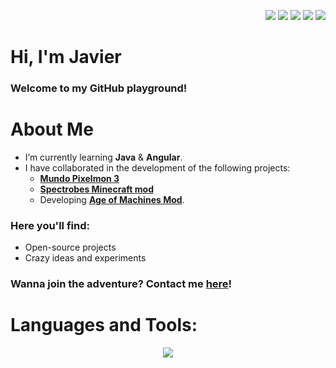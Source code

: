 <p align="right">
  <a href="https://twitter.com/jvprz__"><img src="https://skillicons.dev/icons?i=twitter"/></a>
  <a href="https://linkedin.com/in/jvprz"><img src="https://skillicons.dev/icons?i=linkedin"/></a>
  <a href="https://stackoverflow.com/users/13748819/jprimee"><img src="https://skillicons.dev/icons?i=stackoverflow"/></a>
  <a href="https://instagram.com/jvprz_"><img src="https://skillicons.dev/icons?i=instagram"/></a>
  <a href="https://discord.gg/JPrimee#3974"><img src="https://skillicons.dev/icons?i=discord"/></a>
</p>

<h1>Hi, I'm Javier</h1>
<h3>Welcome to my GitHub playground!</h3>

# About Me
- I’m currently learning **Java** & **Angular**.
- I have collaborated in the development of the following projects:
  - [**Mundo Pixelmon 3**](https://github.com/Mundo-Pixelmon)
  - [**Spectrobes Minecraft mod**](https://www.curseforge.com/minecraft/mc-mods/spectrobes-mod)
  - Developing [**Age of Machines Mod**](https://github.com/jvprz/age-of-machines).


<h3>Here you'll find:</h3>

- Open-source projects 
- Crazy ideas and experiments

<h3>Wanna join the adventure? Contact me <a href="mailto:javierpsantos99@gmail.com">here</a>!</h3>

<h1>Languages and Tools:</h3>
<p align="center">
  <a href="#">
    <img src="https://skillicons.dev/icons?i=java,spring,php,laravel,mysql,html,css,bootstrap,angular,javascript,photoshop,illustrator,git,postman" />
  </a>
</p>
